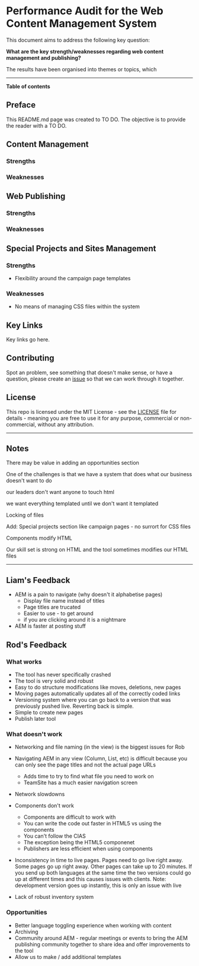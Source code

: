# Performance Audit for the Web Content Management System

This document aims to address the following key question: 

**What are the key strength/weaknesses regarding web content management and publishing?**

The results have been organised into themes or topics, which 


***

**Table of contents** 




## Preface

This README.md page was created to TO DO. The objective is to provide the reader with a TO DO.


## Content Management 




### Strengths 


### Weaknesses 


## Web Publishing 



### Strengths 


### Weaknesses 


## Special Projects and Sites Management  



### Strengths 

* Flexibility around the campaign page templates 

### Weaknesses 

* No means of managing CSS files within the system 


## Key Links

Key links go here.


## Contributing 

Spot an problem, see something that doesn't make sense, or have a question, please create an [issue](https://github.com/neilmispelaar/canada-campaign-page/issues) so that we can work through it together. 


## License

This repo is licensed under the MIT License - see the [LICENSE](LICENSE) file for details - meaning you are free to use it for any purpose, commercial or non-commercial, without any attribution. 



*** 

## Notes

There may be value in adding an opportunities section

One of the challenges is that we have a system that does what our business doesn't want to do

our leaders don't want anyone to touch html

we want everything templated until we don't want it templated 

Locking of files 

Add: Special projects section like campaign pages - no surrort for CSS files 

Components modify HTML 

Our skill set is strong on HTML and the tool sometimes modifies our HTML files 




***

## Liam's Feedback 

* AEM is a pain to navigate (why doesn't it alphabetise pages)
  * Display file name instead of titles
  * Page titles are trucated 
  * Easier to use - to get around 
  * if you are clicking around it is a nightmare 
* AEM is faster at posting stuff 


## Rod's Feedback 


### What works 

* The tool has never specifically crashed 
* The tool is very solid and robust 
* Easy to do structure modifications like moves, deletions, new pages
* Moving pages automatically updates all of the correctly coded links 
* Versioning system where you can go back to a version that was previously pushed live. Reverting back is simple. 
* Simple to create new pages 
* Publish later tool 


### What doesn't work 

* Networking and file naming (in the view) is the biggest issues for Rob
* Navigating AEM in any view (Column, List, etc) is difficult because you can only see the page titles and not the actual page URLs 
  * Adds time to try to find what file you need to work on  
  * TeamSite has a much easier navigation screen 
* Network slowdowns
* Components don't work 
  * Components are difficult to work with
  * You can write the code out faster in HTML5 vs using the components 
  * You can't follow the CIAS
  * The exception being the HTML5 componenet 
  * Publishers are less efficient when using components 
* Inconsistency in time to live pages. Pages need to go live right away. Some pages go up right away. Other pages can take up to 20 minutes. If you send up both languages at the same time the two versions could go up at different times and this causes issues with clients. Note: development version goes up instantly, this is only an issue with live 

* Lack of robust inventory system 


### Opportunities 

* Better language toggling experience when working with content
* Archiving 
* Community around AEM - regular meetings or events to bring the AEM publishing community together to share idea and offer improvements to the tool 
* Allow us to make / add additional templates 
